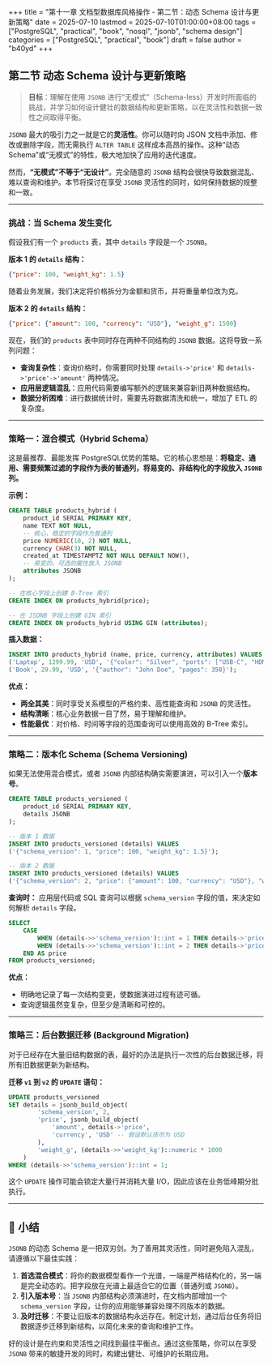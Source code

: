 +++
title = "第十一章 文档型数据库风格操作 - 第二节：动态 Schema 设计与更新策略"
date = 2025-07-10
lastmod = 2025-07-10T01:00:00+08:00
tags = ["PostgreSQL", "practical", "book", "nosql", "jsonb", "schema design"]
categories = ["PostgreSQL", "practical", "book"]
draft = false
author = "b40yd"
+++

## 第二节 动态 Schema 设计与更新策略

> **目标**：理解在使用 `JSONB` 进行“无模式”（Schema-less）开发时所面临的挑战，并学习如何设计健壮的数据结构和更新策略，以在灵活性和数据一致性之间取得平衡。

`JSONB` 最大的吸引力之一就是它的**灵活性**。你可以随时向 JSON 文档中添加、修改或删除字段，而无需执行 `ALTER TABLE` 这样成本高昂的操作。这种“动态 Schema”或“无模式”的特性，极大地加快了应用的迭代速度。

然而，**“无模式”不等于“无设计”**。完全随意的 `JSONB` 结构会很快导致数据混乱、难以查询和维护。本节将探讨在享受 `JSONB` 灵活性的同时，如何保持数据的规整和一致。

---

### 挑战：当 Schema 发生变化

假设我们有一个 `products` 表，其中 `details` 字段是一个 `JSONB`。

**版本 1 的 `details` 结构：**
```json
{"price": 100, "weight_kg": 1.5}
```

随着业务发展，我们决定将价格拆分为金额和货币，并将重量单位改为克。

**版本 2 的 `details` 结构：**
```json
{"price": {"amount": 100, "currency": "USD"}, "weight_g": 1500}
```

现在，我们的 `products` 表中同时存在两种不同结构的 `JSONB` 数据。这将导致一系列问题：
-   **查询复杂性**：查询价格时，你需要同时处理 `details->'price'` 和 `details->'price'->'amount'` 两种情况。
-   **应用层逻辑混乱**：应用代码需要编写额外的逻辑来兼容新旧两种数据结构。
-   **数据分析困难**：进行数据统计时，需要先将数据清洗和统一，增加了 ETL 的复杂度。

---

### 策略一：混合模式（Hybrid Schema）

这是最推荐、最能发挥 PostgreSQL优势的策略。它的核心思想是：**将稳定、通用、需要频繁过滤的字段作为表的普通列，将易变的、非结构化的字段放入 `JSONB` 列。**

**示例：**
```sql
CREATE TABLE products_hybrid (
    product_id SERIAL PRIMARY KEY,
    name TEXT NOT NULL,
    -- 核心、稳定的字段作为普通列
    price NUMERIC(10, 2) NOT NULL,
    currency CHAR(3) NOT NULL,
    created_at TIMESTAMPTZ NOT NULL DEFAULT NOW(),
    -- 易变的、可选的属性放入 JSONB
    attributes JSONB
);

-- 在核心字段上创建 B-Tree 索引
CREATE INDEX ON products_hybrid(price);

-- 在 JSONB 字段上创建 GIN 索引
CREATE INDEX ON products_hybrid USING GIN (attributes);
```

**插入数据：**
```sql
INSERT INTO products_hybrid (name, price, currency, attributes) VALUES
('Laptop', 1299.99, 'USD', '{"color": "Silver", "ports": ["USB-C", "HDMI"]}'),
('Book', 29.99, 'USD', '{"author": "John Doe", "pages": 350}');
```

**优点：**
-   **两全其美**：同时享受关系模型的严格约束、高性能查询和 `JSONB` 的灵活性。
-   **结构清晰**：核心业务数据一目了然，易于理解和维护。
-   **性能最优**：对价格、时间等字段的范围查询可以使用高效的 B-Tree 索引。

---

### 策略二：版本化 Schema (Schema Versioning)

如果无法使用混合模式，或者 `JSONB` 内部结构确实需要演进，可以引入一个**版本号**。

```sql
CREATE TABLE products_versioned (
    product_id SERIAL PRIMARY KEY,
    details JSONB
);

-- 版本 1 数据
INSERT INTO products_versioned (details) VALUES
('{"schema_version": 1, "price": 100, "weight_kg": 1.5}');

-- 版本 2 数据
INSERT INTO products_versioned (details) VALUES
('{"schema_version": 2, "price": {"amount": 100, "currency": "USD"}, "weight_g": 1500}');
```

**查询时：**
应用层代码或 SQL 查询可以根据 `schema_version` 字段的值，来决定如何解析 `details` 字段。

```sql
SELECT
    CASE
        WHEN (details->>'schema_version')::int = 1 THEN details->'price'
        WHEN (details->>'schema_version')::int = 2 THEN details->'price'->'amount'
    END AS price
FROM products_versioned;
```

**优点：**
-   明确地记录了每一次结构变更，使数据演进过程有迹可循。
-   查询逻辑虽然变复杂，但至少是清晰和可控的。

---

### 策略三：后台数据迁移 (Background Migration)

对于已经存在大量旧结构数据的表，最好的办法是执行一次性的后台数据迁移，将所有旧数据更新为新结构。

**迁移 `v1` 到 `v2` 的 `UPDATE` 语句：**
```sql
UPDATE products_versioned
SET details = jsonb_build_object(
        'schema_version', 2,
        'price', jsonb_build_object(
            'amount', details->'price',
            'currency', 'USD' -- 假设默认货币为 USD
        ),
        'weight_g', (details->>'weight_kg')::numeric * 1000
    )
WHERE (details->>'schema_version')::int = 1;
```
这个 `UPDATE` 操作可能会锁定大量行并消耗大量 I/O，因此应该在业务低峰期分批执行。

---

## 📌 小结

`JSONB` 的动态 Schema 是一把双刃剑。为了善用其灵活性，同时避免陷入混乱，请遵循以下最佳实践：
1.  **首选混合模式**：将你的数据模型看作一个光谱，一端是严格结构化的，另一端是完全动态的。把字段放在光谱上最适合它的位置（普通列或 `JSONB`）。
2.  **引入版本号**：当 `JSONB` 内部结构必须演进时，在文档内部增加一个 `schema_version` 字段，让你的应用能够兼容处理不同版本的数据。
3.  **及时迁移**：不要让旧版本的数据结构永远存在。制定计划，通过后台任务将旧数据逐步迁移到新结构，以简化未来的查询和维护工作。

好的设计是在约束和灵活性之间找到最佳平衡点。通过这些策略，你可以在享受 `JSONB` 带来的敏捷开发的同时，构建出健壮、可维护的长期应用。
